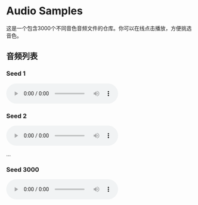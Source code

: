 # Audio Samples

这是一个包含3000个不同音色音频文件的仓库。你可以在线点击播放，方便挑选音色。

## 音频列表

### Seed 1
<audio controls>
  <source src="audio/seed-1.wav" type="audio/wav">
  Your browser does not support the audio element.
</audio>

### Seed 2
<audio controls>
  <source src="audio/seed-2.wav" type="audio/wav">
  Your browser does not support the audio element.
</audio>

...

### Seed 3000
<audio controls>
  <source src="audio/seed-3000.wav" type="audio/wav">
  Your browser does not support the audio element.
</audio>